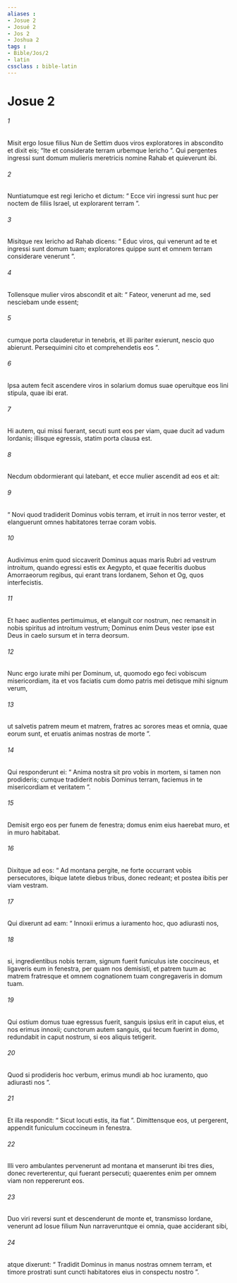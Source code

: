 ```yaml
---
aliases : 
- Josue 2
- Josué 2
- Jos 2
- Joshua 2
tags : 
- Bible/Jos/2
- latin
cssclass : bible-latin
---
```


# Josue 2

###### 1
Misit ergo Iosue filius Nun de Settim duos viros exploratores in abscondito et dixit eis; “Ite et considerate terram urbemque Iericho ”. Qui pergentes ingressi sunt domum mulieris meretricis nomine Rahab et quieverunt ibi. 
###### 2
Nuntiatumque est regi Iericho et dictum: “ Ecce viri ingressi sunt huc per noctem de filiis Israel, ut explorarent terram ”. 
###### 3
Misitque rex Iericho ad Rahab dicens: “ Educ viros, qui venerunt ad te et ingressi sunt domum tuam; exploratores quippe sunt et omnem terram considerare venerunt ”. 
###### 4
Tollensque mulier viros abscondit et ait: “ Fateor, venerunt ad me, sed nesciebam unde essent; 
###### 5
cumque porta clauderetur in tenebris, et illi pariter exierunt, nescio quo abierunt. Persequimini cito et comprehendetis eos ”. 
###### 6
Ipsa autem fecit ascendere viros in solarium domus suae operuitque eos lini stipula, quae ibi erat. 
###### 7
Hi autem, qui missi fuerant, secuti sunt eos per viam, quae ducit ad vadum Iordanis; illisque egressis, statim porta clausa est.
###### 8
Necdum obdormierant qui latebant, et ecce mulier ascendit ad eos et ait: 
###### 9
“ Novi quod tradiderit Dominus vobis terram, et irruit in nos terror vester, et elanguerunt omnes habitatores terrae coram vobis. 
###### 10
Audivimus enim quod siccaverit Dominus aquas maris Rubri ad vestrum introitum, quando egressi estis ex Aegypto, et quae feceritis duobus Amorraeorum regibus, qui erant trans Iordanem, Sehon et Og, quos interfecistis. 
###### 11
Et haec audientes pertimuimus, et elanguit cor nostrum, nec remansit in nobis spiritus ad introitum vestrum; Dominus enim Deus vester ipse est Deus in caelo sursum et in terra deorsum. 
###### 12
Nunc ergo iurate mihi per Dominum, ut, quomodo ego feci vobiscum misericordiam, ita et vos faciatis cum domo patris mei detisque mihi signum verum, 
###### 13
ut salvetis patrem meum et matrem, fratres ac sorores meas et omnia, quae eorum sunt, et eruatis animas nostras de morte ”. 
###### 14
Qui responderunt ei: “ Anima nostra sit pro vobis in mortem, si tamen non prodideris; cumque tradiderit nobis Dominus terram, faciemus in te misericordiam et veritatem ”. 
###### 15
Demisit ergo eos per funem de fenestra; domus enim eius haerebat muro, et in muro habitabat. 
###### 16
Dixitque ad eos: “ Ad montana pergite, ne forte occurrant vobis persecutores, ibique latete diebus tribus, donec redeant; et postea ibitis per viam vestram. 
###### 17
Qui dixerunt ad eam: “ Innoxii erimus a iuramento hoc, quo adiurasti nos, 
###### 18
si, ingredientibus nobis terram, signum fuerit funiculus iste coccineus, et ligaveris eum in fenestra, per quam nos demisisti, et patrem tuum ac matrem fratresque et omnem cognationem tuam congregaveris in domum tuam. 
###### 19
Qui ostium domus tuae egressus fuerit, sanguis ipsius erit in caput eius, et nos erimus innoxii; cunctorum autem sanguis, qui tecum fuerint in domo, redundabit in caput nostrum, si eos aliquis tetigerit. 
###### 20
Quod si prodideris hoc verbum, erimus mundi ab hoc iuramento, quo adiurasti nos ”. 
###### 21
Et illa respondit: “ Sicut locuti estis, ita fiat ”. Dimittensque eos, ut pergerent, appendit funiculum coccineum in fenestra.
###### 22
Illi vero ambulantes pervenerunt ad montana et manserunt ibi tres dies, donec reverterentur, qui fuerant persecuti; quaerentes enim per omnem viam non reppererunt eos. 
###### 23
Duo viri reversi sunt et descenderunt de monte et, transmisso Iordane, venerunt ad Iosue filium Nun narraveruntque ei omnia, quae acciderant sibi, 
###### 24
atque dixerunt: “ Tradidit Dominus in manus nostras omnem terram, et timore prostrati sunt cuncti habitatores eius in conspectu nostro ”.
